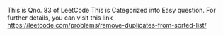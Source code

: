 This is Qno. 83 of LeetCode
This is Categorized into Easy question.
For further details, you can visit this link https://leetcode.com/problems/remove-duplicates-from-sorted-list/